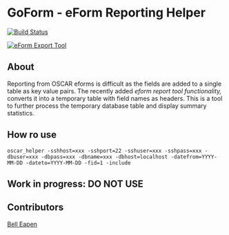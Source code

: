# GoForm - eForm Reporting Helper 
[![Build Status](https://travis-ci.org/dermatologist/oscar-eform-export-helper.svg?branch=develop)](https://travis-ci.org/dermatologist/oscar-eform-export-helper)

[![eForm Export Tool](https://raw.github.com/dermatologist/oscar-eform-export-helper/develop/notes/usage.gif)](https://canehealth.com)

## About

Reporting from OSCAR eforms is difficult as the fields are added to a single table as key value pairs. The recently added *eform report tool functionality,* converts it into a temporary table with field names as headers. This is a tool to further process the temporary database table and display summary statistics.

## How ro use

```
oscar_helper -sshhost=xxx -sshport=22 -sshuser=xxx -sshpass=xxx -dbuser=xxx -dbpass=xxx -dbname=xxx -dbhost=localhost -datefrom=YYYY-MM-DD -dateto=YYYY-MM-DD -fid=1 -include

```

## Work in progress: DO NOT USE

## Contributors

[Bell Eapen](http://canehealth.com)
